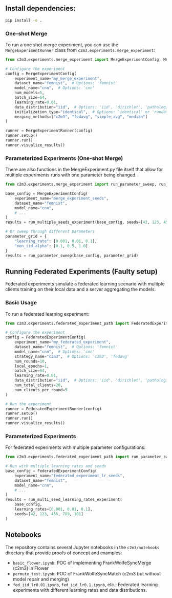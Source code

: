 ## Install dependencies:

```bash
pip install -e .
```

### One-shot Merge

To run a one shot merge experiment, you can use the `MergeExperimentRunner` class from `c2m3.experiments.merge_experiment`:

```python
from c2m3.experiments.merge_experiment import MergeExperimentConfig, MergeExperimentRunner

# Configure the experiment
config = MergeExperimentConfig(
    experiment_name="my_merge_experiment",
    dataset_name="femnist",  # Options: 'femnist'
    model_name="cnn",  # Options: 'cnn'
    num_models=5,
    batch_size=64,
    learning_rate=0.01,
    data_distribution="iid",  # Options: 'iid', 'dirichlet', 'pathological', 'natural'
    initialization_type="identical",  # Options: 'identical' or 'random'
    merging_methods=["c2m3", "fedavg", "simple_avg", "median"]
)

runner = MergeExperimentRunner(config)
runner.setup()
runner.run()
runner.visualize_results()
```



### Parameterized Experiments (One-shot Merge)

There are also functions in the MergeExperiment.py file itself that allow for multiple experiments runs with one parameter being changed.

```python
from c2m3.experiments.merge_experiment import run_parameter_sweep, run_multiple_seeds_experiment

base_config = MergeExperimentConfig(
    experiment_name="merge_experiment_seeds",
    dataset_name="femnist",
    model_name="cnn",
    # ...
)
results = run_multiple_seeds_experiment(base_config, seeds=[42, 123, 456, 789, 101])

# Or sweep through different parameters
parameter_grid = {
    "learning_rate": [0.001, 0.01, 0.1],
    "non_iid_alpha": [0.1, 0.5, 1.0]
}
results = run_parameter_sweep(base_config, parameter_grid)
```

## Running Federated Experiments (Faulty setup)

Federated experiments simulate a federated learning scenario with multiple clients training on their local data and a server aggregating the models.

### Basic Usage

To run a federated learning experiment:

```python
from c2m3.experiments.federated_experiment_path import FederatedExperimentConfig, FederatedExperimentRunner

# Configure the experiment
config = FederatedExperimentConfig(
    experiment_name="my_federated_experiment",
    dataset_name="femnist",  # Options: 'femnist'
    model_name="cnn",  # Options: 'cnn'
    strategy_name="c2m3",  # Options: 'c2m3', 'fedavg'
    num_rounds=10,
    local_epochs=1,
    batch_size=64,
    learning_rate=0.01,
    data_distribution="iid",  # Options: 'iid', 'dirichlet', 'pathological', 'natural'
    num_total_clients=20,
    num_clients_per_round=5
)

# Run the experiment
runner = FederatedExperimentRunner(config)
runner.setup()
runner.run()
runner.visualize_results()
```

### Parameterized Experiments

For federated experiments with multiple parameter configurations:

```python
from c2m3.experiments.federated_experiment_path import run_parameter_sweep, run_multi_seed_learning_rates_experiment

# Run with multiple learning rates and seeds
base_config = FederatedExperimentConfig(
    experiment_name="federated_experiment_lr_seeds",
    dataset_name="femnist",
    model_name="cnn",
    # ...
)
results = run_multi_seed_learning_rates_experiment(
    base_config, 
    learning_rates=[0.001, 0.01, 0.1],
    seeds=[42, 123, 456, 789, 101]
)
```

## Notebooks

The repository contains several Jupyter notebooks in the `c2m3/notebooks` directory that provide proofs of concept and examples:

- `basic_flower.ipynb`: POC of implementing FrankWolfeSyncMerge (c2m3) in Flower
- `permute_test.ipynb`: POC of FrankWolfeSyncMatch (c2m3 but without model repair and merging)
- `fed_iid_lr0.01.ipynb`, `fed_iid_lr0.1.ipynb`, etc.: Federated learning experiments with different learning rates and data distributions.
